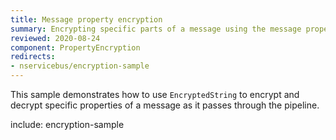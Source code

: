```yaml
---
title: Message property encryption
summary: Encrypting specific parts of a message using the message property encryption feature.
reviewed: 2020-08-24
component: PropertyEncryption
redirects:
- nservicebus/encryption-sample
---
```


This sample demonstrates how to use `EncryptedString` to encrypt and decrypt specific properties of a message as it passes through the pipeline.

include: encryption-sample
